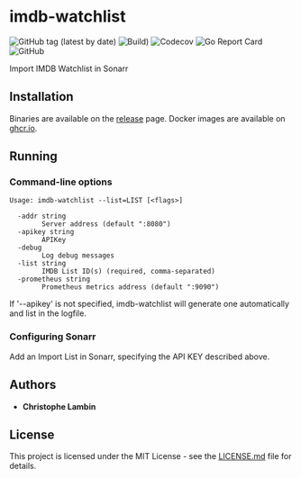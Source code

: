 # imdb-watchlist
![GitHub tag (latest by date)](https://img.shields.io/github/v/tag/clambin/imdb-watchlist?color=green&label=Release&style=plastic)
![Build)](https://github.com/clambin/imdb-watchlist/workflows/Build/badge.svg)
![Codecov](https://img.shields.io/codecov/c/gh/clambin/imdb-watchlist?style=plastic)
![Go Report Card](https://goreportcard.com/badge/github.com/clambin/imdb-watchlist)
![GitHub](https://img.shields.io/github/license/clambin/imdb-watchlist?style=plastic)

Import IMDB Watchlist in Sonarr

## Installation

Binaries are available on the [release](https://github.com/clambin/imdb-watchlist/releases) page. Docker images are available on [ghcr.io](https://github.com/clambin/imdb-watchlist/pkgs/container/imdb-watchlist).


## Running
### Command-line options

```
Usage: imdb-watchlist --list=LIST [<flags>]

  -addr string
        Server address (default ":8080")
  -apikey string
        APIKey
  -debug
        Log debug messages
  -list string
        IMDB List ID(s) (required, comma-separated)
  -prometheus string
        Prometheus metrics address (default ":9090")

```

If '--apikey' is not specified, imdb-watchlist will generate one automatically and list in the logfile.

### Configuring Sonarr

Add an Import List in Sonarr, specifying the API KEY described above.

## Authors

* **Christophe Lambin**

## License

This project is licensed under the MIT License - see the [LICENSE.md](LICENSE.md) file for details.

